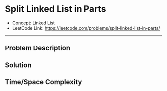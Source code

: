 # Split Linked List in Parts

- Concept: Linked List
- LeetCode Link: https://leetcode.com/problems/split-linked-list-in-parts/

---

## Problem Description

## Solution

## Time/Space Complexity

